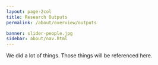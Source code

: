 ```yaml
---
layout: page-2col
title: Research Outputs
permalink: /about/overview/outputs

banner: slider-people.jpg
sidebar: about/nav.html
---
```

We did a lot of things. Those things will be referenced here.
